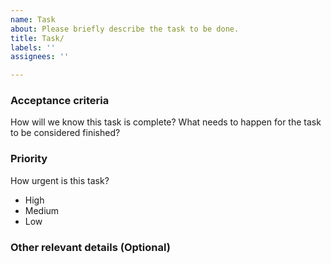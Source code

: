 ```yaml
---
name: Task
about: Please briefly describe the task to be done.
title: Task/
labels: ''
assignees: ''

---
```


### Acceptance criteria
How will we know this task is complete? What needs to happen for the task to be considered finished?

### Priority
How urgent is this task?
- High
- Medium
- Low

### Other relevant details (Optional)
